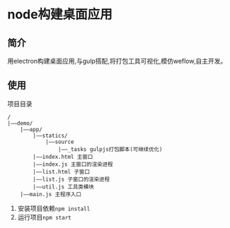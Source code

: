# node构建桌面应用 #
## 简介 ##
用electron构建桌面应用,与gulp搭配,将打包工具可视化,模仿weflow,自主开发。
## 使用 ##
项目目录
	
	/
    |——demo/
		|——app/
    		|——statics/
				|——source
					|——_tasks gulpjs打包脚本(可继续优化)
			|——index.html 主窗口
			|——index.js 主窗口的渲染进程
			|——list.html 子窗口
			|——list.js 子窗口的渲染进程
			|——util.js 工具类模块
		|——main.js 主程序入口

1. 安装项目依赖`npm install`
2. 运行项目`npm start`
